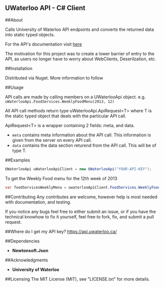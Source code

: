 UWaterloo API - C# Client
-----

##About

Calls University of Waterloo API endpoints and converts the returned data into static typed objects.

For the API's documentation visit [here](https://github.com/uWaterloo/api-documentation)

The motivation for this project was to create a lower barrier of entry to the API, as users no longer have to worry about WebClients, Deserilzation, etc.

##Installation

Distributed via Nuget. More information to follow

##Usage

API calls are made by calling members on a UWaterlooApi object.
e.g. `uWaterlooApi.FoodServices.WeeklyFoodMenu(2013, 12)`

All API call methods return type uWaterlooApi.ApiRequest&lt;T&gt; where T is the static typed object that deals with the particular API call.

ApiRequest&lt;T&gt; is a wrapper containing 2 fields: meta, and data.
- `meta` contains meta information about the API call. This information is given from the server on every API call.
- `data` contains the data section returend from the API call. This will be of type T. 


##Examples

```C#
UWaterlooApi uWaterlooApiClient = new UWaterlooApi("YOUR-API-KEY");
```

To get the Weekly Food menu for the 12th week of 2013

```C#
var foodServicesWeeklyMenu = uwaterlooApiClient.FoodServices.WeeklyFoodMenu(2013, 12);
```

##Contributing
Any contributes are welcome, however help is most needed with documentation, and testing.

If you notice any bugs feel free to either submit an issue, or if you have the technical knowhow to fix it yourself, feel free to fork, fix, and submit a pull request.

##Where do I get my API key?
https://api.uwaterloo.ca/

##Dependencies
* **Newtonsoft.Json**

##Acknowledgments
* **University of Waterloo**

##Licensing
The MIT License (MIT), see "LICENSE.txt" for more details.
